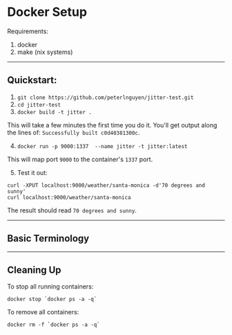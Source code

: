 Docker Setup
============

Requirements:
1. docker
2. make (nix systems)

-----------
Quickstart:
-----------

1. `git clone https://github.com/peterlnguyen/jitter-test.git`
2. `cd jitter-test`
3. `docker build -t jitter .`  

This will take a few minutes the first time you do it. You'll get output along the lines of: `Successfully built c0d40381300c`.

4. `docker run -p 9000:1337  --name jitter -t jitter:latest`

This will map port `9000` to the container's `1337` port.

5. Test it out:

```
curl -XPUT localhost:9000/weather/santa-monica -d'70 degrees and sunny'
curl localhost:9000/weather/santa-monica
```

The result should read `70 degrees and sunny`.

-----------------
Basic Terminology
-----------------


-----------
Cleaning Up
-----------

To stop all running containers:

```
docker stop `docker ps -a -q`
```

To remove all containers:

```
docker rm -f `docker ps -a -q`
```
